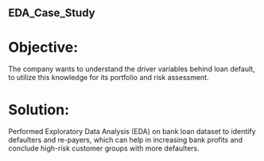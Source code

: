 ## EDA_Case_Study

# Objective: 
The company wants to understand the driver variables behind loan default, to utilize this knowledge for its portfolio and risk assessment.

# Solution: 
Performed Exploratory Data Analysis (EDA) on bank loan dataset to identify defaulters and re-payers, which can help in increasing bank profits and conclude high-risk customer groups with more defaulters.
